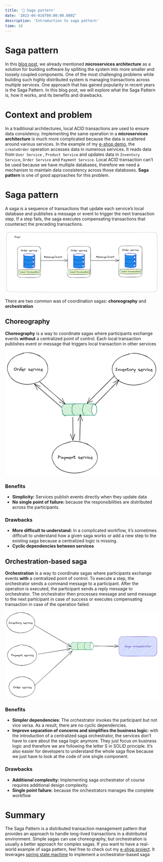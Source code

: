 ```yaml
---
title: '🚦 Saga pattern'
date: '2023-04-016T00:00:00.000Z'
description: 'Introduction to saga pattern'
time: 10
---
```

# Saga pattern

In this [blog post](https://kkhanhluu.github.io/what-is-cloud-native/), we already mentioned **microservices architecture** as a solution for building software by spiliting the system into more smaller and loosely coupled components. One of the most challenging problems while building such highly distributed system is managing transactions across multiple services. One approach that has gained popularity in recent years is the Saga Pattern. In this blog post, we will explore what the Saga Pattern is, how it works, and its benefits and drawbacks.

# Context and problem

In a traditional architectures, local ACID transactions are used to ensure data consistency. Implementing the same operation in a **microservices architecture** is much more complicated because the data is scattered around various services. In the example of my [e-shop demo](https://kkhanhluu.github.io/e-shop), the `createOrder` operation accesses data in numerous services. It reads data from `User Service` , `Product Service` and updates data in `Inventory Service`, `Order Service` and `Payment Service`. Local ACID transaction can’t be used because we have multiple databases, therefore we need a mechanism to maintain data consistency across those databases. **Saga pattern** is one of good approaches for this problem. 

# Saga pattern

A saga is a sequence of transactions that update each service’s local database and publishes a message or event to trigger the next transaction step. If a step fails, the saga executes compensating transactions that counteract the preceding transactions. 

![Untitled-2023-04-23-0231.png](./saga.png)

There are two common was of coordination sagas: **choreography** and **orchestration**

## Choreography

**Choreography** is a way to coordinate sagas where participants exchange events **without** a centralized point of control. Each local transaction publishes event or message that triggers local transaction in other services

![Untitled-2023-04-23-0303.png](./choreography.png)

### Benefits

- **Simplicity:** Services publish events directly when they update data
- **No single point of failure:** because the responsibilities are distributed across the participants.

### Drawbacks

- **More difficult to understand:** In a complicated workflow, it’s sometimes difficult to understand how a given saga works or add a new step to the existing saga because a centralized logic is missing.
- **Cyclic dependencies between services**

## Orchestration-based saga

**Orchestration** is a way to coordinate sagas where participants exchange events **with** a centralized point of control. To execute a step, the orchestrator sends a command message to a participant. After the operation is executed, the participant sends a reply message to orchestrator. The orchestrator then processes message and send message to the next participant in case of success or executes compensating transaction in case of the operation failed. 

![orchestration-based saga.png](./orchestration-based_saga.png)

### Benefits

- **Simpler dependencies**: The orchestrator invokes the participant but not vice versa. As a result, there are no cyclic dependencies.
- **Improve separation of concerns and simplifies the business logic:** with the introduction of a centralized saga orchestrator, the services don’t have to care about the saga logic anymore. They just focus on business logic and therefore we are following the letter S in SOLID principle. It’s also easier for developers to understand the whole saga flow because we just have to look at the code of one single component.

### Drawbacks

- **Additional complexity:** Implementing saga orchestrator of course requires additional design complexity.
- **Single point failure:** because the orchestrators manages the complete workflow

# Summary

The Saga Pattern is a distributed transaction management pattern that provides an approach to handle long-lived transactions in a distributed environment. Simple sagas can use choreography, but orchestration is usually a better approach for complex sagas. If you want to have a real-world example of saga pattern, feel free to check out my [e-shop project](https://kkhanhluu.github.io/e-shop/explore/code/saga-pattern). It leverages [spring state machine](https://docs.spring.io/spring-statemachine/docs/current/reference/) to implement a orchestrator-based saga